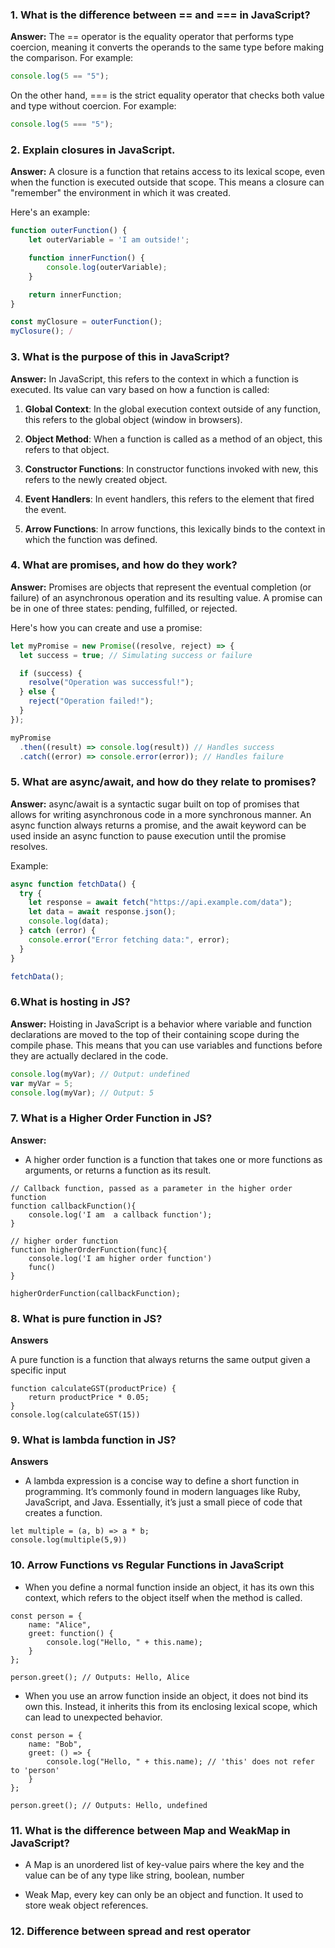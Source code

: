### 1. What is the difference between == and === in JavaScript?

**Answer:**
The == operator is the equality operator that performs type coercion, meaning it converts the operands to the same type before making the comparison. For example:

```javascript
console.log(5 == "5");
```

On the other hand, === is the strict equality operator that checks both value and type without coercion. For example:

```javascript
console.log(5 === "5");
```

### 2. Explain closures in JavaScript.

**Answer:**
A closure is a function that retains access to its lexical scope, even when the function is executed outside that scope. This means a closure can "remember" the environment in which it was created.

Here's an example:

```javascript
function outerFunction() {
    let outerVariable = 'I am outside!';

    function innerFunction() {
        console.log(outerVariable);
    }

    return innerFunction;
}

const myClosure = outerFunction();
myClosure(); /
```

### 3. What is the purpose of this in JavaScript?

**Answer:**
In JavaScript, this refers to the context in which a function is executed. Its value can vary based on how a function is called:

1. **Global Context**: In the global execution context outside of any function, this refers to the global object (window in browsers).
2. **Object Method**: When a function is called as a method of an object, this refers to that object.
3. **Constructor Functions**: In constructor functions invoked with new, this refers to the newly created object.

4. **Event Handlers**: In event handlers, this refers to the element that fired the event.

5. **Arrow Functions**: In arrow functions, this lexically binds to the context in which the function was defined.

### 4. What are promises, and how do they work?

**Answer:**
Promises are objects that represent the eventual completion (or failure) of an asynchronous operation and its resulting value. A promise can be in one of three states: pending, fulfilled, or rejected.

Here's how you can create and use a promise:

```javascript
let myPromise = new Promise((resolve, reject) => {
  let success = true; // Simulating success or failure

  if (success) {
    resolve("Operation was successful!");
  } else {
    reject("Operation failed!");
  }
});

myPromise
  .then((result) => console.log(result)) // Handles success
  .catch((error) => console.error(error)); // Handles failure
```

### 5. What are async/await, and how do they relate to promises?

**Answer:**
async/await is a syntactic sugar built on top of promises that allows for writing asynchronous code in a more synchronous manner. An async function always returns a promise, and the await keyword can be used inside an async function to pause execution until the promise resolves.

Example:

```javascript
async function fetchData() {
  try {
    let response = await fetch("https://api.example.com/data");
    let data = await response.json();
    console.log(data);
  } catch (error) {
    console.error("Error fetching data:", error);
  }
}

fetchData();
```

### 6.What is hosting in JS?

**Answer:**
Hoisting in JavaScript is a behavior where variable and function declarations are moved to the top of their containing scope during the compile phase. This means that you can use variables and functions before they are actually declared in the code.

```javascript
console.log(myVar); // Output: undefined
var myVar = 5;
console.log(myVar); // Output: 5
```

### 7. What is a Higher Order Function in JS?

**Answer:**

- A higher order function is a function that takes one or more functions as arguments, or returns a function as its result.

```
// Callback function, passed as a parameter in the higher order function
function callbackFunction(){
    console.log('I am  a callback function');
}

// higher order function
function higherOrderFunction(func){
    console.log('I am higher order function')
    func()
}

higherOrderFunction(callbackFunction);
```

### 8. What is pure function in JS?

**Answers**

A pure function is a function that always returns the same output given a specific input

```
function calculateGST(productPrice) {
	return productPrice * 0.05;
}
console.log(calculateGST(15))
```

### 9. What is lambda function in JS?

**Answers**

- A lambda expression is a concise way to define a short function in programming. It’s commonly found in modern languages like Ruby, JavaScript, and Java. Essentially, it’s just a small piece of code that creates a function.

```
let multiple = (a, b) => a * b;
console.log(multiple(5,9))
```

### 10. Arrow Functions vs Regular Functions in JavaScript

- When you define a normal function inside an object, it has its own this context, which refers to the object itself when the method is called.

```
const person = {
    name: "Alice",
    greet: function() {
        console.log("Hello, " + this.name);
    }
};

person.greet(); // Outputs: Hello, Alice

```

- When you use an arrow function inside an object, it does not bind its own this. Instead, it inherits this from its enclosing lexical scope, which can lead to unexpected behavior.

```
const person = {
    name: "Bob",
    greet: () => {
        console.log("Hello, " + this.name); // 'this' does not refer to 'person'
    }
};

person.greet(); // Outputs: Hello, undefined
```

### 11. What is the difference between Map and WeakMap in JavaScript?

- A Map is an unordered list of key-value pairs where the key and the value can be of any type like string, boolean, number

- Weak Map, every key can only be an object and function. It used to store weak object references.

### 12. Difference between spread and rest operator


